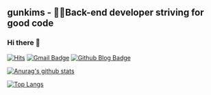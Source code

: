 ## gunkims - 🙋‍♂️Back-end developer striving for good code
### Hi there 👋

[![Hits](https://hits.seeyoufarm.com/api/count/incr/badge.svg?url=https%3A%2F%2Fgithub.com%2Fgunkim0318&count_bg=%2379C83D&title_bg=%23555555&icon=&icon_color=%23E7E7E7&title=%EB%B0%A9%EB%AC%B8%EC%9E%90&edge_flat=false)](https://hits.seeyoufarm.com)
[![Gmail Badge](https://img.shields.io/badge/Gmail-d14836?style=flat-square&logo=Gmail&logoColor=white&link=mailto:gunkim.dev@gmail.com)](mailto:gunkim.dev@gmail.com)
[![Github Blog Badge](http://img.shields.io/badge/-Tech%20Blog-655ced?style=flat&color=black&logo=github&link=https://gunlog.dev)](https://gunlog.dev)

[![Anurag's github stats](https://github-readme-stats.vercel.app/api?username=kanpann)](https://github.com/anuraghazra/github-readme-stats)

[![Top Langs](https://github-readme-stats.vercel.app/api/top-langs/?username=kanpann&langs_count=8%20&hide=HTML,CSS,SCSS)](https://github.com/anuraghazra/github-readme-stats)
